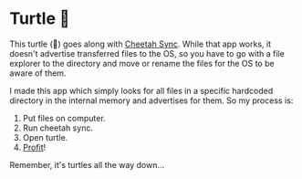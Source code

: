 # Turtle &#128034;

This turtle (&#128034;) goes along with [Cheetah
Sync](http://www.jrtstudio.com/cheetah-sync-android-wireless-sync). While that
app works, it doesn't advertise transferred files to the OS, so you have to go
with a file explorer to the directory and move or rename the files for the OS
to be aware of them.

I made this app which simply looks for all files in a specific hardcoded
directory in the internal memory and advertises for them. So my process is:

1. Put files on computer.
2. Run cheetah sync.
3. Open turtle.
4. [Profit](LICENSE.md)!

Remember, it's turtles all the way down…
